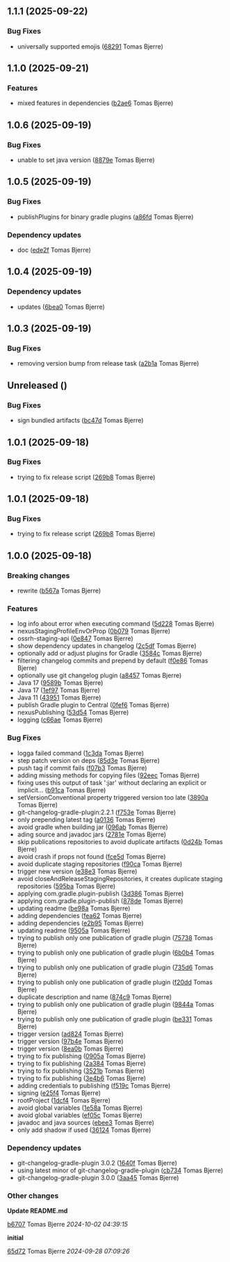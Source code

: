 ## 1.1.1 (2025-09-22)

### Bug Fixes

-  universally supported emojis ([68291](https://github.com/tomasbjerre/gradle-conventions/commit/682914274eb36a5) Tomas Bjerre)  

## 1.1.0 (2025-09-21)

### Features

-  mixed features in dependencies ([b2ae6](https://github.com/tomasbjerre/gradle-conventions/commit/b2ae61115f13fe5) Tomas Bjerre)  

## 1.0.6 (2025-09-19)

### Bug Fixes

-  unable to set java version ([8879e](https://github.com/tomasbjerre/gradle-conventions/commit/8879e657bd2421c) Tomas Bjerre)  

## 1.0.5 (2025-09-19)

### Bug Fixes

-  publishPlugins for binary gradle plugins ([a86fd](https://github.com/tomasbjerre/gradle-conventions/commit/a86fde778b37e0b) Tomas Bjerre)  

### Dependency updates

- doc ([ede2f](https://github.com/tomasbjerre/gradle-conventions/commit/ede2ff0f09cf82d) Tomas Bjerre)  
## 1.0.4 (2025-09-19)

### Dependency updates

- updates ([6bea0](https://github.com/tomasbjerre/gradle-conventions/commit/6bea004428de7c0) Tomas Bjerre)  
## 1.0.3 (2025-09-19)

### Bug Fixes

-  removing version bump from release task ([a2b1a](https://github.com/tomasbjerre/gradle-conventions/commit/a2b1a2b91b073f5) Tomas Bjerre)  

## Unreleased ()

### Bug Fixes

-  sign bundled artifacts ([bc47d](https://github.com/tomasbjerre/gradle-conventions/commit/bc47de52f802c2d) Tomas Bjerre)  

## 1.0.1 (2025-09-18)

### Bug Fixes

-  trying to fix release script ([269b8](https://github.com/tomasbjerre/gradle-conventions/commit/269b878e0dbd308) Tomas Bjerre)  

## 1.0.1 (2025-09-18)

### Bug Fixes

-  trying to fix release script ([269b8](https://github.com/tomasbjerre/gradle-conventions/commit/269b878e0dbd308) Tomas Bjerre)  

## 1.0.0 (2025-09-18)

### Breaking changes

-  rewrite ([b567a](https://github.com/tomasbjerre/gradle-conventions/commit/b567ad9d905c7aa) Tomas Bjerre)  

### Features

-  log info about error when executing command ([5d228](https://github.com/tomasbjerre/gradle-conventions/commit/5d2281abd2a630c) Tomas Bjerre)  
-  nexusStagingProfileEnvOrProp ([0b079](https://github.com/tomasbjerre/gradle-conventions/commit/0b0797ff105601b) Tomas Bjerre)  
-  ossrh-staging-api ([0e847](https://github.com/tomasbjerre/gradle-conventions/commit/0e847703189ee93) Tomas Bjerre)  
-  show dependency updates in changelog ([2c5df](https://github.com/tomasbjerre/gradle-conventions/commit/2c5dfdc4dd662d7) Tomas Bjerre)  
-  optionally add or adjust plugins for Gradle ([3584c](https://github.com/tomasbjerre/gradle-conventions/commit/3584c40042cf11d) Tomas Bjerre)  
-  filtering changelog commits and prepend by default ([f0e86](https://github.com/tomasbjerre/gradle-conventions/commit/f0e86c4761dc5bb) Tomas Bjerre)  
-  optionally use git changelog plugin ([a8457](https://github.com/tomasbjerre/gradle-conventions/commit/a8457dedf6fca1a) Tomas Bjerre)  
-  Java 17 ([9589b](https://github.com/tomasbjerre/gradle-conventions/commit/9589b69d7df079c) Tomas Bjerre)  
-  Java 17 ([1ef97](https://github.com/tomasbjerre/gradle-conventions/commit/1ef97437ad67697) Tomas Bjerre)  
-  Java 11 ([43951](https://github.com/tomasbjerre/gradle-conventions/commit/4395191a115b223) Tomas Bjerre)  
-  publish Gradle plugin to Central ([0fef6](https://github.com/tomasbjerre/gradle-conventions/commit/0fef6f3fb62f66e) Tomas Bjerre)  
-  nexusPublishing ([53d54](https://github.com/tomasbjerre/gradle-conventions/commit/53d54d1d64f4064) Tomas Bjerre)  
-  logging ([c66ae](https://github.com/tomasbjerre/gradle-conventions/commit/c66ae28afcd4ca0) Tomas Bjerre)  

### Bug Fixes

-  logga failed command ([1c3da](https://github.com/tomasbjerre/gradle-conventions/commit/1c3daa817494f7b) Tomas Bjerre)  
-  step patch version on deps ([85d3e](https://github.com/tomasbjerre/gradle-conventions/commit/85d3ec69ba37d91) Tomas Bjerre)  
-  push tag if commit fails ([f07b3](https://github.com/tomasbjerre/gradle-conventions/commit/f07b35178083967) Tomas Bjerre)  
-  adding missing methods for copying files ([92eec](https://github.com/tomasbjerre/gradle-conventions/commit/92eec3411f4048c) Tomas Bjerre)  
-  fixing uses this output of task ':jar' without declaring an explicit or implicit... ([b91ca](https://github.com/tomasbjerre/gradle-conventions/commit/b91ca477ac27afb) Tomas Bjerre)  
-  setVersionConventional property triggered version too late ([3890a](https://github.com/tomasbjerre/gradle-conventions/commit/3890afa180ccf41) Tomas Bjerre)  
-  git-changelog-gradle-plugin:2.2.1 ([f753e](https://github.com/tomasbjerre/gradle-conventions/commit/f753ec42b2eac2a) Tomas Bjerre)  
-  only prepending latest tag ([a0136](https://github.com/tomasbjerre/gradle-conventions/commit/a01360a56680ef9) Tomas Bjerre)  
-  avoid gradle when building jar ([096ab](https://github.com/tomasbjerre/gradle-conventions/commit/096ab7bc362e494) Tomas Bjerre)  
-  ading source and javadoc jars ([2781e](https://github.com/tomasbjerre/gradle-conventions/commit/2781e7048997f3d) Tomas Bjerre)  
-  skip publications repositories to avoid duplicate artifacts ([0d24b](https://github.com/tomasbjerre/gradle-conventions/commit/0d24b4149e6e59f) Tomas Bjerre)  
-  avoid crash if props not found ([fce5d](https://github.com/tomasbjerre/gradle-conventions/commit/fce5d146388d010) Tomas Bjerre)  
-  avoid duplicate staging repositories ([f90ca](https://github.com/tomasbjerre/gradle-conventions/commit/f90ca46c35939a8) Tomas Bjerre)  
-  trigger new version ([e38e3](https://github.com/tomasbjerre/gradle-conventions/commit/e38e3b6b012054c) Tomas Bjerre)  
-  avoid closeAndReleaseStagingRepositories, it creates duplicate staging repositories ([595ba](https://github.com/tomasbjerre/gradle-conventions/commit/595bac0fa78a284) Tomas Bjerre)  
-  applying com.gradle.plugin-publish ([3d386](https://github.com/tomasbjerre/gradle-conventions/commit/3d38689cc2a9591) Tomas Bjerre)  
-  applying com.gradle.plugin-publish ([878de](https://github.com/tomasbjerre/gradle-conventions/commit/878de116d03bb1b) Tomas Bjerre)  
-  updating readme ([be98a](https://github.com/tomasbjerre/gradle-conventions/commit/be98a3192845800) Tomas Bjerre)  
-  adding dependencies ([fea62](https://github.com/tomasbjerre/gradle-conventions/commit/fea62a95d61eb81) Tomas Bjerre)  
-  adding dependencies ([e2b95](https://github.com/tomasbjerre/gradle-conventions/commit/e2b95495b405563) Tomas Bjerre)  
-  updating readme ([9505a](https://github.com/tomasbjerre/gradle-conventions/commit/9505a1c58d50a3f) Tomas Bjerre)  
-  trying to publish only one publication of gradle plugin ([75738](https://github.com/tomasbjerre/gradle-conventions/commit/757386bcea97a9e) Tomas Bjerre)  
-  trying to publish only one publication of gradle plugin ([6b0b4](https://github.com/tomasbjerre/gradle-conventions/commit/6b0b4dadb9852ab) Tomas Bjerre)  
-  trying to publish only one publication of gradle plugin ([735d6](https://github.com/tomasbjerre/gradle-conventions/commit/735d699f7153e92) Tomas Bjerre)  
-  trying to publish only one publication of gradle plugin ([f20dd](https://github.com/tomasbjerre/gradle-conventions/commit/f20dd5d707e9117) Tomas Bjerre)  
-  duplicate description and name ([874c9](https://github.com/tomasbjerre/gradle-conventions/commit/874c90a0d4038f2) Tomas Bjerre)  
-  trying to publish only one publication of gradle plugin ([9844a](https://github.com/tomasbjerre/gradle-conventions/commit/9844afc15e3dd95) Tomas Bjerre)  
-  trying to publish only one publication of gradle plugin ([be331](https://github.com/tomasbjerre/gradle-conventions/commit/be3318fdd8a9bb8) Tomas Bjerre)  
-  trigger version ([ad824](https://github.com/tomasbjerre/gradle-conventions/commit/ad8249ed1039e2d) Tomas Bjerre)  
-  trigger version ([97b4e](https://github.com/tomasbjerre/gradle-conventions/commit/97b4e4e2ba738fa) Tomas Bjerre)  
-  trigger version ([8ea0b](https://github.com/tomasbjerre/gradle-conventions/commit/8ea0b4d989ada47) Tomas Bjerre)  
-  trying to fix publishing ([0905a](https://github.com/tomasbjerre/gradle-conventions/commit/0905a4b9fc6e13a) Tomas Bjerre)  
-  trying to fix publishing ([2a384](https://github.com/tomasbjerre/gradle-conventions/commit/2a38488d4155abc) Tomas Bjerre)  
-  trying to fix publishing ([3521b](https://github.com/tomasbjerre/gradle-conventions/commit/3521b27cb2111ad) Tomas Bjerre)  
-  trying to fix publishing ([3e4b6](https://github.com/tomasbjerre/gradle-conventions/commit/3e4b6de14a56c84) Tomas Bjerre)  
-  adding credentials to publishing ([f519c](https://github.com/tomasbjerre/gradle-conventions/commit/f519ccf7949bf64) Tomas Bjerre)  
-  signing ([e25f4](https://github.com/tomasbjerre/gradle-conventions/commit/e25f4e97e7e8723) Tomas Bjerre)  
-  rootProject ([1dcf4](https://github.com/tomasbjerre/gradle-conventions/commit/1dcf4e157dff652) Tomas Bjerre)  
-  avoid global variables ([1e58a](https://github.com/tomasbjerre/gradle-conventions/commit/1e58ad58c1b6eb8) Tomas Bjerre)  
-  avoid global variables ([ef05c](https://github.com/tomasbjerre/gradle-conventions/commit/ef05c08edeca620) Tomas Bjerre)  
-  javadoc and java sources ([ebee3](https://github.com/tomasbjerre/gradle-conventions/commit/ebee3056fb2f745) Tomas Bjerre)  
-  only add shadow if used ([36124](https://github.com/tomasbjerre/gradle-conventions/commit/36124e436443af3) Tomas Bjerre)  

### Dependency updates

- git-changelog-gradle-plugin 3.0.2 ([1640f](https://github.com/tomasbjerre/gradle-conventions/commit/1640f4cfc1e7f0f) Tomas Bjerre)  
- using latest minor of git-changelog-gradle-plugin ([cb734](https://github.com/tomasbjerre/gradle-conventions/commit/cb7343280ec496d) Tomas Bjerre)  
- git-changelog-gradle-plugin 3.0.0 ([3aa45](https://github.com/tomasbjerre/gradle-conventions/commit/3aa45dd74adf9fa) Tomas Bjerre)  
### Other changes

**Update README.md**


[b6707](https://github.com/tomasbjerre/gradle-conventions/commit/b67073d8857c3aa) Tomas Bjerre *2024-10-02 04:39:15*

**initial**


[65d72](https://github.com/tomasbjerre/gradle-conventions/commit/65d72d8a36ae6c1) Tomas Bjerre *2024-09-28 07:09:26*


